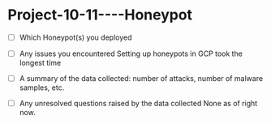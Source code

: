 # Project-10-11----Honeypot

- [ ] Which Honeypot(s) you deployed

- [ ] Any issues you encountered
  Setting up honeypots in GCP took the longest time

- [ ] A summary of the data collected: number of attacks, number of malware samples, etc.

- [ ] Any unresolved questions raised by the data collected
None as of right now.
